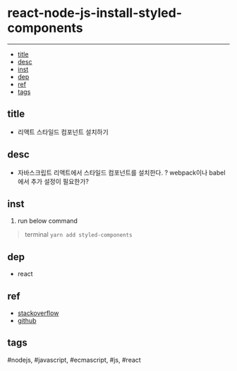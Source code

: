 react-node-js-install-styled-components
=====

----


- [title](#title)
- [desc](#desc)
- [inst](#inst)
- [dep](#dep)
- [ref](#ref)
- [tags](#tags)

## title
- 리액트 스타일드 컴포넌트 설치하기

## desc
- 자바스크립트 리액트에서 스타일드 컴포넌트를 설치한다.
  ? webpack이나 babel에서 추가 설정이 필요한가?

## inst
1. run below command
> terminal
  `yarn add styled-components`

## dep
  - react

## ref
  - [stackoverflow](https://stackoverflow.com/questions/)
  - [github](https://github.com/Epikem)

## tags
  #nodejs, #javascript, #ecmascript, #js, #react



   
